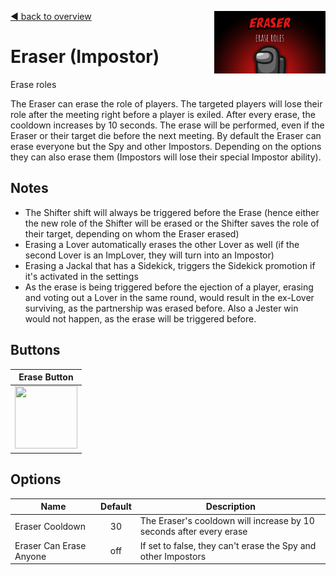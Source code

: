[:arrow_backward: back to overview](https://github.com/laicosvk/theepicroles#roles "back to overview")
<img align="right" height="100" src="Eraser.png"/>

# Eraser (Impostor)
Erase roles

The Eraser can erase the role of players. The targeted players will lose their role after the meeting right before a player is exiled.
After every erase, the cooldown increases by 10 seconds. The erase will be performed, even if the Eraser or their target die before the next meeting.
By default the Eraser can erase everyone but the Spy and other Impostors. Depending on the options they can also erase them (Impostors will lose their special Impostor ability).

## Notes
- The Shifter shift will always be triggered before the Erase (hence either the new role of the Shifter will be erased or the Shifter saves the role of their target, depending on whom the Eraser erased)
- Erasing a Lover automatically erases the other Lover as well (if the second Lover is an ImpLover, they will turn into an Impostor)
- Erasing a Jackal that has a Sidekick, triggers the Sidekick promotion if it's activated in the settings
- As the erase is being triggered before the ejection of a player, erasing and voting out a Lover in the same round, would result in the ex-Lover surviving, as the partnership was erased before. Also a Jester win would not happen, as the erase will be triggered before.

## Buttons
| Erase Button |
| :------------: |
| <img width="100" height="100" src="../../TheEpicRoles/Resources/EraserButton.png"/> |

## Options
| Name | Default | Description |
| --- | :---: | --- |
| Eraser Cooldown | 30 | The Eraser's cooldown will increase by 10 seconds after every erase |
| Eraser Can Erase Anyone | off | If set to false, they can't erase the Spy and other Impostors |
